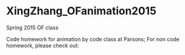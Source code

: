 # XingZhang_OFanimation2015
Spring 2015 OF class

Code homework for animation by code class at Parsons;
For non code homework, please check out:  
